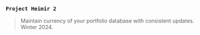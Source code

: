 ### `Project Heimir 2`
> Maintain currency of your portfolio database with consistent updates. Winter 2024.
